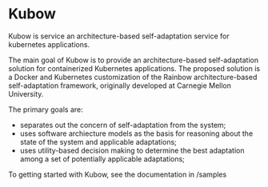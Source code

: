 # Kubow

Kubow is service an architecture-based self-adaptation service for kubernetes applications. 

The main goal of Kubow is to provide an architecture-based self-adaptation solution for containerized Kubernetes applications. The proposed solution is a Docker and Kubernetes customization of the Rainbow architecture-based self-adaptation framework, originally developed at Carnegie Mellon University. 


The primary goals are:

* separates out the concern of self-adaptation from the system;
* uses software archiecture models as the basis for reasoning about the state of the system and applicable adaptations;
* uses utility-based decision making to determine the best adaptation among a set of potentially applicable adaptations;



To getting started with Kubow, see the documentation in /samples
